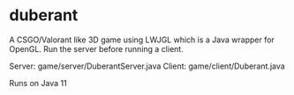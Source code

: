 # duberant
A CSGO/Valorant like 3D game using LWJGL which is a Java wrapper for OpenGL. Run the server before running a client.

Server: game/server/DuberantServer.java
Client: game/client/Duberant.java

Runs on Java 11
